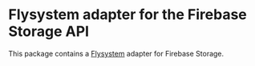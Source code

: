 # Flysystem adapter for the Firebase Storage API

This package contains a [Flysystem](https://flysystem.thephpleague.com/) adapter for Firebase Storage.
